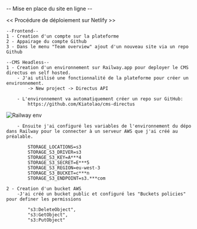 -- Mise en place du site en ligne --

<< Procédure de déploiement  sur Netlify >>

    --Frontend--
    1 - Creation d'un compte sur la plateforme
    2 - Appairage du compte Github
    3 - Dans le menu "Team overview" ajout d'un nouveau site via un repo Github

    --CMS Headless--
    1 - Creation d'un environnement sur Railway.app pour deployer le CMS directus en self hosted.
        - J'ai utilisé une fonctionnalité de la plateforme pour créer un environnement.
            -> New project -> Directus API

        - L'environnement va automatiquement créer un repo sur GitHub: 
            https://github.com/Kiatolao/cms-directus

![Railway env](https://charles-cantin.s3.eu-west-3.amazonaws.com/image/railway.png)

        - Ensuite j'ai configuré les variables de l'environnement du dépo dans Railway pour le connecter à un serveur AWS que j'ai créé au préalable.

            STORAGE_LOCATIONS=s3
            STORAGE_S3_DRIVER=s3
            STORAGE_S3_KEY=A***4
            STORAGE_S3_SECRET=E***5
            STORAGE_S3_REGION=eu-west-3
            STORAGE_S3_BUCKET=c***n
            STORAGE_S3_ENDPOINT=s3.***com
    
    2 - Creation d'un bucket AWS
        -J'ai créé un bucket public et configuré les "Buckets policies" pour definer les permissions

            "s3:DeleteObject",
            "s3:GetObject",
            "s3:PutObject"
